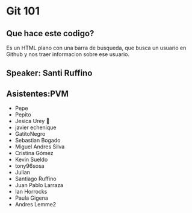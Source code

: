# Git 101
## Que hace este codigo?
Es un HTML plano con una barra de busqueda, que busca un usuario en Github y nos traer informacion sobre ese usuario.

## Speaker: Santi Ruffino

## Asistentes:PVM
- Pepe
- Pepito
- Jesica Urey 🤙
- javier echenique 
- GatitoNegro
- Sebastian Bogado
- Miguel Andres Silva
- Cristina Gómez
- Kevin Sueldo
- tony96sosa
- Julian
- Santiago Ruffino
- Juan Pablo Larraza
- Ian Horrocks
- Paula Gigena
- Andres Lemme2

